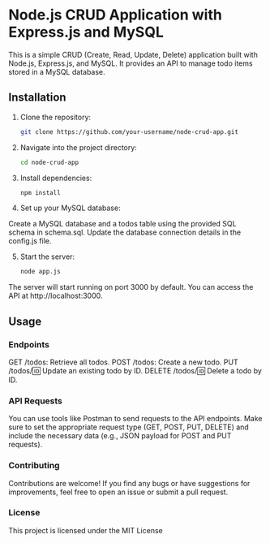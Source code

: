 # Node.js CRUD Application with Express.js and MySQL

This is a simple CRUD (Create, Read, Update, Delete) application built with Node.js, Express.js, and MySQL. It provides an API to manage todo items stored in a MySQL database.

## Installation

1. Clone the repository:

   ```bash
   git clone https://github.com/your-username/node-crud-app.git

2. Navigate into the project directory:
   
   ```bash
   cd node-crud-app

3. Install dependencies:

   ```bash
   npm install

4. Set up your MySQL database:

  Create a MySQL database and a todos table using the provided SQL schema in schema.sql.
  Update the database connection details in the config.js file.
  
5. Start the server:

   ```bash
   node app.js

The server will start running on port 3000 by default. You can access the API at http://localhost:3000.

## Usage

### Endpoints

GET /todos: Retrieve all todos.
POST /todos: Create a new todo.
PUT /todos/:id: Update an existing todo by ID.
DELETE /todos/:id: Delete a todo by ID.

### API Requests
You can use tools like Postman to send requests to the API endpoints. Make sure to set the appropriate request type (GET, POST, PUT, DELETE) and include the necessary data (e.g., JSON payload for POST and PUT requests).

### Contributing
Contributions are welcome! If you find any bugs or have suggestions for improvements, feel free to open an issue or submit a pull request.

### License
This project is licensed under the MIT License



   
